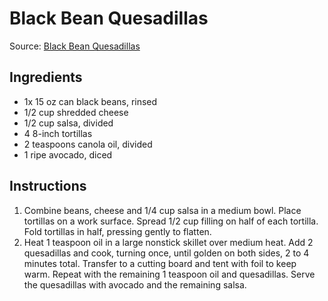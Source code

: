 # Black Bean Quesadillas #

Source: [Black Bean Quesadillas](http://www.eatingwell.com/recipe/250108/black-bean-quesadillas/)

## Ingredients ##
* 1x 15 oz can black beans, rinsed
* 1/2 cup shredded cheese
* 1/2 cup salsa, divided
* 4 8-inch tortillas
* 2 teaspoons canola oil, divided
* 1 ripe avocado, diced

## Instructions ##
1. Combine beans, cheese and 1/4 cup salsa in a medium bowl. Place tortillas on a work surface. Spread 1/2 cup filling on half of each tortilla. Fold tortillas in half, pressing gently to flatten.
1. Heat 1 teaspoon oil in a large nonstick skillet over medium heat. Add 2 quesadillas and cook, turning once, until golden on both sides, 2 to 4 minutes total. Transfer to a cutting board and tent with foil to keep warm. Repeat with the remaining 1 teaspoon oil and quesadillas. Serve the quesadillas with avocado and the remaining salsa.
